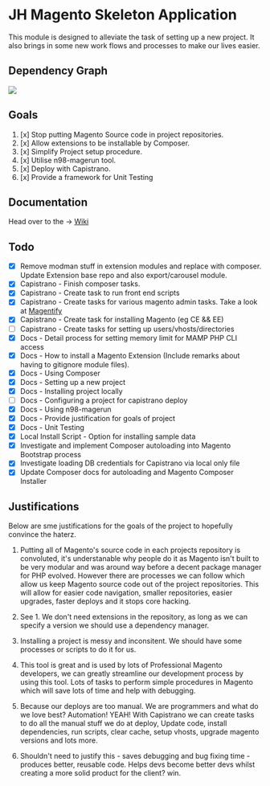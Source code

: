# JH Magento Skeleton Application #

This module is designed to alleviate the task of setting up a new project. It also brings in some new work flows and processes to make our lives easier.

## Dependency Graph

![](https://bitbucket.org/jhhello/magento-skeleton/wiki/deps.svg)

## Goals ##

1. [x] Stop putting Magento Source code in project repositories.
1. [x] Allow extensions to be installable by Composer.
1. [x] Simplify Project setup procedure.
1. [x] Utilise n98-magerun tool.
1. [x] Deploy with Capistrano.
1. [x] Provide a framework for Unit Testing


## Documentation ##

Head over to the -> [Wiki](https://bitbucket.org/jhhello/magento-skeleton/wiki/Home)

## Todo ##
- [x] Remove modman stuff in extension modules and replace with composer. Update Extension base repo and also export/carousel module.
- [x] Capistrano - Finish composer tasks.
- [x] Capistrano - Create task to run front end scripts
- [x] Capistrano - Create tasks for various magento admin tasks. Take a look at [Magentify](https://github.com/alistairstead/Magentify)
- [x] Capistrano - Create task for installing Magento (eg CE && EE)
- [ ] Capistrano - Create tasks for setting up users/vhosts/directories
- [x] Docs - Detail process for setting memory limit for MAMP PHP CLI access
- [x] Docs - How to install a Magento Extension (Include remarks about having to gitignore module files).
- [x] Docs - Using Composer
- [x] Docs - Setting up a new project
- [x] Docs - Installing project locally
- [ ] Docs - Configuring a project for capistrano deploy
- [x] Docs - Using n98-magerun
- [x] Docs - Provide justification for goals of project
- [x] Docs - Unit Testing
- [x] Local Install Script - Option for installing sample data
- [x] Investigate and implement Composer autoloading into Magento Bootstrap process
- [x] Investigate loading DB credentials for Capistrano via local only file
- [x] Update Composer docs for autoloading and Magento Composer Installer

## Justifications ##
Below are sme justifications for the goals of the project to hopefully convince the haterz.

1. Putting all of Magento's source code in each projects repository is convoluted, it's understanable why people do it as Magento isn't built to be very modular and was around way before a decent package manager for PHP evolved. However there are processes we can follow which allow us keep Magento source code out of the project repositories. This will allow for easier code navigation, smaller repositories, easier upgrades, faster deploys and it stops core hacking. 

1. See 1. We don't need extensions in the repository, as long as we can specify a version we should use a dependency manager.

1. Installing a project is messy and inconsitent. We should have some processes or scripts to do it for us.

1. This tool is great and is used by lots of Professional Magento developers, we can greatly streamline our development process by using this tool. Lots of tasks to perform simple procedures in Magento which will save lots of time and help with debugging.

1. Because our deploys are too manual. We are programmers and what do we love best? Automation! YEAH! With Capistrano we can create tasks to do all the manual stuff we do at deploy, Update code, install dependencies, run scripts, clear cache, setup vhosts, upgrade magento versions and lots more.

1. Shouldn't need to justify this - saves debugging and bug fixing time - produces better, reusable code. Helps devs become better devs whilst creating a more solid product for the client? win.
